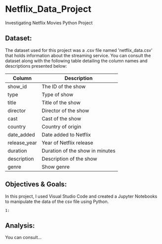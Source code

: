 # Netflix_Data_Project
Investigating Netflix Movies Python Project

## Dataset:

The dataset used for this project was a .csv file named 'netflix_data.csv' that holds information about the streaming service. You can consult the dataset along with the following table detailing the column names and descriptions presented below: 

| Column | Description |
| ------- | --- |
| show_id | The ID of the show |
| type | Type of show |
| title | Title of the show |
| director | Director of the show |
| cast | Cast of the show |
| country | Country of origin |
| date_added | Date added to Netflix |
| release_year | Year of Netflix release |
| duration | Duration of the show in minutes |
| description | Description of the show |
| genre | Show genre |

## Objectives & Goals:

In this project, I used Visual Studio Code and created a Jupyter Notebooks to manipulate the data of the csv file using Python.

    1: 
 
## Analysis:

You can consult...
